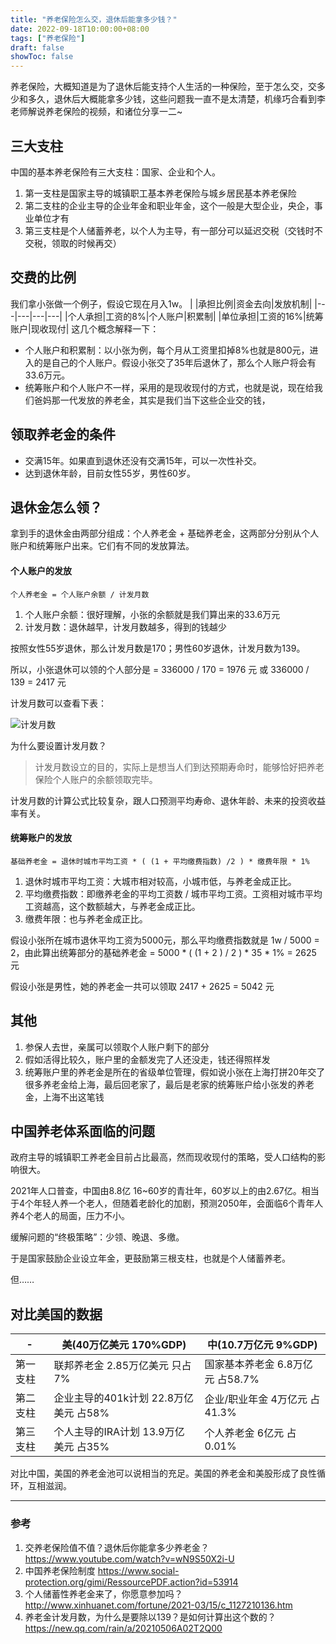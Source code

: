 ```yaml
---
title: "养老保险怎么交，退休后能拿多少钱？"
date: 2022-09-18T10:00:00+08:00
tags: ["养老保险"]
draft: false
showToc: false
---
```

养老保险，大概知道是为了退休后能支持个人生活的一种保险，至于怎么交，交多少和多久，退休后大概能拿多少钱，这些问题我一直不是太清楚，机缘巧合看到李老师解说养老保险的视频，和诸位分享一二~
## 三大支柱
中国的基本养老保险有三大支柱：国家、企业和个人。
1. 第一支柱是国家主导的城镇职工基本养老保险与城乡居民基本养老保险
2. 第二支柱的企业主导的企业年金和职业年金，这个一般是大型企业，央企，事业单位才有
3. 第三支柱是个人储蓄养老，以个人为主导，有一部分可以延迟交税（交钱时不交税，领取的时候再交）
## 交费的比例
我们拿小张做一个例子，假设它现在月入1w。
| |承担比例|资金去向|发放机制|
|---|---|---|---|
|个人承担|工资的8%|个人账户|积累制|
|单位承担|工资的16%|统筹账户|现收现付|
这几个概念解释一下：
- 个人账户和积累制：以小张为例，每个月从工资里扣掉8%也就是800元，进入的是自己的个人账户。假设小张交了35年后退休了，那么个人账户将会有33.6万元。
- 统筹账户和个人账户不一样，采用的是现收现付的方式，也就是说，现在给我们爸妈那一代发放的养老金，其实是我们当下这些企业交的钱，
## 领取养老金的条件
- 交满15年。如果直到退休还没有交满15年，可以一次性补交。
- 达到退休年龄，目前女性55岁，男性60岁。
## 退休金怎么领？
拿到手的退休金由两部分组成：个人养老金 + 基础养老金，这两部分分别从个人账户和统筹账户出来。它们有不同的发放算法。
#### 个人账户的发放
```
个人养老金 = 个人账户余额 / 计发月数
```
1. 个人账户余额：很好理解，小张的余额就是我们算出来的33.6万元
2. 计发月数：退休越早，计发月数越多，得到的钱越少

按照女性55岁退休，那么计发月数是170；男性60岁退休，计发月数为139。

所以，小张退休可以领的个人部分是 = 336000 / 170 = 1976 元
或 
336000 / 139 = 2417 元

计发月数可以查看下表：

![计发月数](https://inews.gtimg.com/newsapp_bt/0/13493131715/1000)

为什么要设置计发月数？
>计发月数设立的目的，实际上是想当人们到达预期寿命时，能够恰好把养老保险个人账户的余额领取完毕。

计发月数的计算公式比较复杂，跟人口预测平均寿命、退休年龄、未来的投资收益率有关。

#### 统筹账户的发放
```
基础养老金 = 退休时城市平均工资 * ( (1 + 平均缴费指数) /2 ) * 缴费年限 * 1%
```

1. 退休时城市平均工资：大城市相对较高，小城市低，与养老金成正比。
2. 平均缴费指数：即缴养老金的平均工资数 / 城市平均工资。工资相对城市平均工资越高，这个数额越大，与养老金成正比。
3. 缴费年限：也与养老金成正比。

假设小张所在城市退休平均工资为5000元，那么平均缴费指数就是 1w / 5000 = 2，由此算出统筹部分的基础养老金 = 5000 * (  (1 + 2 ) / 2 ) * 35 * 1% =  2625 元

假设小张是男性，她的养老金一共可以领取 2417 + 2625 =  5042 元

## 其他
1. 参保人去世，亲属可以领取个人账户剩下的部分
2. 假如活得比较久，账户里的金额发完了人还没走，钱还得照样发
3. 统筹账户里的养老金是所在的省级单位管理，假如说小张在上海打拼20年交了很多养老金给上海，最后回老家了，最后是老家的统筹账户给小张发的养老金，上海不出这笔钱

## 中国养老体系面临的问题
 政府主导的城镇职工养老金目前占比最高，然而现收现付的策略，受人口结构的影响很大。

2021年人口普查，中国由8.8亿 16~60岁的青壮年，60岁以上的由2.67亿。相当于4个年轻人养一个老人，但随着老龄化的加剧，预测2050年，会面临6个青年人养4个老人的局面，压力不小。

缓解问题的“终极策略”：少领、晚退、多缴。

于是国家鼓励企业设立年金，更鼓励第三根支柱，也就是个人储蓄养老。

但……

## 对比美国的数据
|-|美(40万亿美元 170%GDP)|中(10.7万亿元 9%GDP)|
|---|---|---|
|第一支柱|联邦养老金 2.85万亿美元 只占7%|国家基本养老金 6.8万亿元 占58.7%|
|第二支柱|企业主导的401k计划 22.8万亿美元 占58%|企业/职业年金 4万亿元 占41.3%|
|第三支柱|个人主导的IRA计划 13.9万亿美元 占35%|个人养老金 6亿元 占0.01% |

对比中国，美国的养老金池可以说相当的充足。美国的养老金和美股形成了良性循环，互相滋润。



---
### 参考
1. 交养老保险值不值？退休后你能拿多少养老金？ https://www.youtube.com/watch?v=wN9S50X2i-U
3. 中国养老保险制度 https://www.social-protection.org/gimi/RessourcePDF.action?id=53914
4. 个人储蓄性养老金来了，你愿意参加吗？ http://www.xinhuanet.com/fortune/2021-03/15/c_1127210136.htm
5. 养老金计发月数，为什么是要除以139？是如何计算出这个数的？ https://new.qq.com/rain/a/20210506A02T2Q00